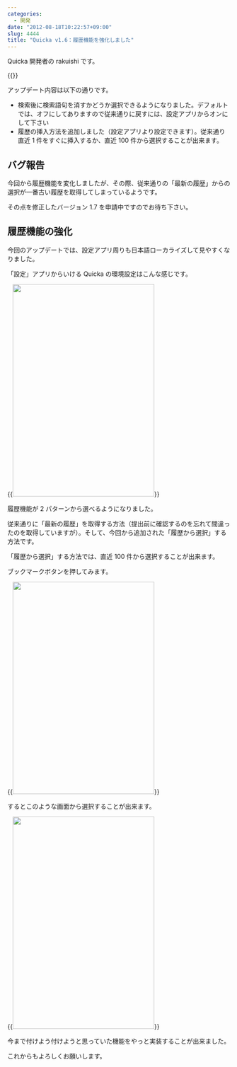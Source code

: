 ```yaml
---
categories:
  - 開発
date: "2012-08-18T10:22:57+09:00"
slug: 4444
title: "Quicka v1.6：履歴機能を強化しました"
---
```


Quicka 開発者の rakuishi です。

{{<app id="511606108" title="Quicka 1.5（￥85）" src="http://a5.mzstatic.com/us/r1000/067/Purple/v4/8b/0f/8d/8b0f8d9e-83f6-3a80-3b09-cea66e385703/mza_3687391537383478282.100x100-75.png">}}

アップデート内容は以下の通りです。

- 検索後に検索語句を消すかどうか選択できるようになりました。デフォルトでは、オフにしてありますので従来通りに戻すには、設定アプリからオンにして下さい
- 履歴の挿入方法を追加しました（設定アプリより設定できます）。従来通り直近 1 件をすぐに挿入するか、直近 100 件から選択することが出来ます。

## バグ報告

今回から履歴機能を変化しましたが、その際、従来通りの「最新の履歴」からの選択が一番古い履歴を取得してしまっているようです。

その点を修正したバージョン 1.7 を申請中ですのでお待ち下さい。

## 履歴機能の強化

今回のアップデートでは、設定アプリ周りも日本語ローカライズして見やすくなりました。

「設定」アプリからいける Quicka の環境設定はこんな感じです。

{{<img alt="" src="/images/2012/08/4444_1.png" width="320" height="480">}}

履歴機能が 2 パターンから選べるようになりました。

従来通りに「最新の履歴」を取得する方法（提出前に確認するのを忘れて間違ったのを取得していますが）。そして、今回から追加された「履歴から選択」する方法です。

「履歴から選択」する方法では、直近 100 件から選択することが出来ます。

ブックマークボタンを押してみます。

{{<img alt="" src="/images/2012/08/4444_2.png" width="320" height="480">}}

するとこのような画面から選択することが出来ます。

{{<img alt="" src="/images/2012/08/4444_3.png" width="320" height="480">}}

今まで付けよう付けようと思っていた機能をやっと実装することが出来ました。

これからもよろしくお願いします。

